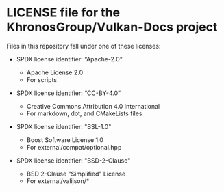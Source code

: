 # LICENSE file for the KhronosGroup/Vulkan-Docs project
Files in this repository fall under one of these licenses:
- SPDX license identifier: “Apache-2.0”
  - Apache License 2.0
  - For scripts

- SPDX license identifier: “CC-BY-4.0”
  - Creative Commons Attribution 4.0 International
  - For markdown, dot, and CMakeLists files

- SPDX license identifier: "BSL-1.0"
  - Boost Software License 1.0
  - For external/compat/optional.hpp

- SPDX license identifier: "BSD-2-Clause"
  - BSD 2-Clause "Simplified" License
  - For external/valijson/*
